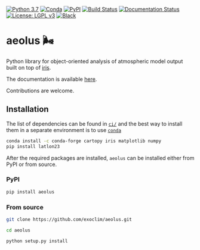 [![Python 3.7](https://img.shields.io/badge/python-3.7-blue.svg)](https://www.python.org/downloads/release/python-370/)
[![Conda](https://img.shields.io/conda/v/dennissergeev/aeolus?color=dark-green&logo=anaconda)](https://anaconda.org/dennissergeev/aeolus)
[![PyPI](https://img.shields.io/pypi/v/aeolus.svg?logo=python&logoColor=white)](https://pypi.org/project/aeolus/)
[![Build Status](https://travis-ci.com/exoclim/aeolus.svg?branch=master)](https://travis-ci.com/exoclim/aeolus?branch=master)
[![Documentation Status](https://readthedocs.org/projects/aeolus/badge/?version=latest)](https://aeolus.readthedocs.io/en/latest/?badge=latest)
[![License: LGPL v3](https://img.shields.io/badge/License-LGPL%20v3-blue.svg)](LICENSE)
[![Black](https://img.shields.io/badge/code%20style-black-000000.svg)](https://github.com/psf/black)

# aeolus :wind_face:
Python library for object-oriented analysis of atmospheric model output built on top of [iris](https://github.com/SciTools/iris).

The documentation is available [here](https://aeolus.readthedocs.io/en/latest/).

Contributions are welcome.

## Installation

The list of dependencies can be found in [`ci/`](ci/requirements-py37.yml) and the best way to install them in a separate environment is to use [`conda`](https://conda.io)
```bash
conda install -c conda-forge cartopy iris matplotlib numpy
pip install latlon23
```

After the required packages are installed, `aeolus` can be installed either from PyPI or from source.

### PyPI
```bash
pip install aeolus
```


### From source
```bash
git clone https://github.com/exoclim/aeolus.git

cd aeolus

python setup.py install
```
